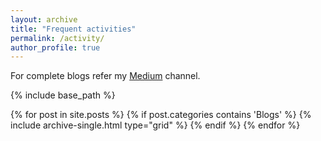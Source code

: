 ```yaml
---
layout: archive
title: "Frequent activities"
permalink: /activity/
author_profile: true  
---
```


For complete blogs refer my [Medium](https://medium.com/@vivekjaglan) channel.


{% include base_path %}

<div class="grid__wrapper">
  {% for post in site.posts %}
    {% if post.categories contains 'Blogs' %}
      {% include archive-single.html type="grid" %}
    {% endif %}
  {% endfor %}
</div>

